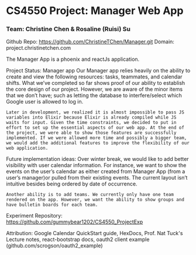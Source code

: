 # CS4550 Project: Manager Web App

### Team: Christine Chen & Rosaline (Ruisi) Su

Github Repo: https://github.com/ChristineTChen/Manager.git
Domain: project.christinetchen.com

The Manager App is a phoenix and reactJs application.

Project Status: Manager app
	Our Manager app relies heavily on the ability to create and view the following resources: tasks, teammates, and calendar shifts. What we’ve completed so far shows proof of our ability to establish the core design of our project. However, we are aware of the minor items that we don’t have; such as letting the database to interfere/select which Google user is allowed to log in. 

	Later in development, we realized it is almost impossible to pass JS variables into Elixir because Elixir is already compiled while JS waits for input. Given the time constraints, we decided to put in effort to set up the essential aspects of our web app. At the end of the project, we were able to show those features are successfully implemented. If we were allowed more time and possibly a bigger team, we would add the additional features to improve the flexibility of our web application. 

Future implementation ideas:
	Over winter break, we would like to add better visibility with user calendar information. For instance, we want to show the events on the user’s calendar as either created from Manager App (from a user’s manager)or pulled from their existing events. The current layout isn’t intuitive besides being ordered by date of occurrence.

	Another ability is to add teams. We currently only have one team rendered on the app. However, we want the ability to show groups and have bulletin boards for each team.
 
Experiment Repository: https://github.com/gummybear1202/CS4550_ProjectExp

Attribution: 
Google Calendar QuickStart guide, 
HexDocs, 
Prof. Nat Tuck's Lecture notes, 
react-bootstrap docs, 
oauth2 client example (github.com/scrogson/oauth2_example)

